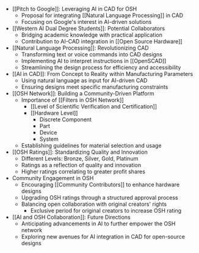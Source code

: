 - [[Pitch to Google]]: Leveraging AI in CAD for OSH
	- Proposal for integrating [[Natural Language Processing]] in CAD
	- Focusing on Google's interest in AI-driven solutions
- [[Western AI Dual Degree Students]]: Potential Collaborators
	- Bridging academic knowledge with practical application
	- Contribution to AI-CAD integration in [[Open Source Hardware]]
- [[Natural Language Processing]]: Revolutionizing CAD
	- Transforming text or voice commands into CAD designs
	- Implementing AI to interpret instructions in [[OpenSCAD]]
	- Streamlining the design process for efficiency and accessibility
- [[AI in CAD]]: From Concept to Reality within Manufacturing Parameters
	- Using natural language as input for AI-driven CAD
	- Ensuring designs meet specific manufacturing constraints
- [[OSH Network]]: Building a Community-Driven Platform
	- Importance of [[Filters in OSH Network]]
		- [[Level of Scientific Verification and Certification]]
		- [[Hardware Level]]
			- Discrete Component
			- Part
			- Device
			- System
	- Establishing guidelines for material selection and usage
- [[OSH Ratings]]: Standardizing Quality and Innovation
	- Different Levels: Bronze, Silver, Gold, Platinum
	- Ratings as a reflection of quality and innovation
	- Higher ratings correlating to greater profit shares
- Community Engagement in OSH
	- Encouraging [[Community Contributors]] to enhance hardware designs
	- Upgrading OSH ratings through a structured approval process
	- Balancing open collaboration with original creators' rights
		- Exclusive period for original creators to increase OSH rating
- [[AI and OSH Collaboration]]: Future Directions
	- Anticipating advancements in AI to further empower the OSH network
	- Exploring new avenues for AI integration in CAD for open-source designs